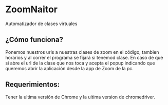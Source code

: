 # ZoomNaitor
Automatizador de clases virtuales

## ¿Cómo funciona?

Ponemos nuestros urls a nuestras clases de zoom en el código, tambien horarios y al correr el programa se fijará si tenemod clase. En caso de que si abre el url de la clase que nos toca y acepta el popup indicando que queremos abrir la aplicación desde la app de Zoom de la pc.

## Requerimientos:

Tener la ultima versión de Chrome y la ultima version de chromedriver.

